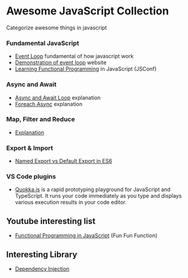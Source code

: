 # Awesome JavaScript Collection
Categorize awesome things in javascript 

### Fundamental JavaScript
- [Event Loop](https://www.youtube.com/watch?v=8aGhZQkoFbQ) fundamental of how javascript work 
- [Demonstration of event loop](http://latentflip.com/loupe/) website
- [Learning Functional Programming](https://www.youtube.com/watch?v=e-5obm1G_FY&fbclid=IwAR0rfqeJJAIq0GzJEx9V-nlfn_ZAa7ECsQDyvonxT7gnfqNICSLdTw6Db3U) in JavaScript (JSConf)

### Async and Await
- [Async and Await Loop](https://zellwk.com/blog/async-await-in-loops/) explanation
- [Foreach Async](https://codeburst.io/javascript-async-await-with-foreach-b6ba62bbf404) explanation 

### Map, Filter and Reduce  
- [Explanation](https://medium.com/@js_tut/map-filter-and-reduce-animated-7fe391a35a47)

### Export & Import 
- [Named Export vs Default Export in ES6](https://medium.com/@etherealm/named-export-vs-default-export-in-es6-affb483a0910)

### VS Code plugins
- [Quokka.js](https://quokkajs.com/) is a rapid prototyping playground for JavaScript and TypeScript. It runs your code immediately as you type and displays various execution results in your code editor.

## Youtube interesting list 
- [Functional Programming in JavaScript](https://www.youtube.com/watch?v=BMUiFMZr7vk&list=PL0zVEGEvSaeEd9hlmCXrk5yUyqUag-n84) (Fun Fun Function)

## Interesting Library 
- [Dependency Injection](https://www.npmjs.com/package/inversify)
